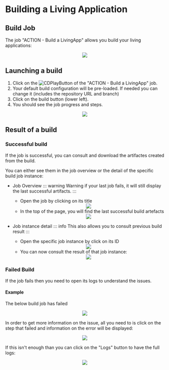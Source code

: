 # Building a Living Application

## Build Job
The job "ACTION - Build a LivingApp" allows you build your living applications:

<div style="text-align:center">
    <img src="cloud/images/master/BuildJob.png"> 
</div>

<!-- ![BuildJob](images/BuildJob.png) -->

## Launching a build
1. Click on the ![CDPlayButton](images/JenkinsPlayButton.png) of the "ACTION - Build a LivingApp" job.
2. Your default build configuration will be pre-loaded. If needed you can change it (includes the repository URL and branch)
3. Click on the build button (lower left).
4. You should see the job progress and steps.

<div style="text-align:center">
    <img src="cloud/images/master/BuildInProgress.png"> 
</div>

<!-- ![BuildJobInProgress](images/BuildInProgress.png) -->

## Result of a build

### Successful build
If the job is successful, you can consult and download the artifactes created from the build.

You can either see them in the job overview or the detail of the specific build job instance:
* Job Overview
::: warning
Warning if your last job fails, it will still display the last successful artifacts.
:::
  * Open the job by clicking on its title
  
  <div style="text-align:center">
    <img src="cloud/images/master/BuildClickToAccessOverview.png"> 
  </div>
  <!-- ![BuildClickToAccessOverview](images/BuildClickToAccessOverview.png) -->

  * In the top of the page, you will find the last successful build artefacts
  
  <div style="text-align:center">
    <img src="cloud/images/master/OverviewArtefacts.png"> 
  </div>
  <!-- ![OverviewArtefacts](images/OverviewArtefacts.png) -->

* Job instance detail
 ::: info
 This also allows you to consult previous build result
 :::
  * Open the specific job instance by click on its ID

  <div style="text-align:center">
    <img src="cloud/images/master/AccessJobDetails.png"> 
  </div>
  <!-- ![AccessJobDetails](images/AccessJobDetails.png) -->

  * You can now consult the result of that job instance:
  
  <div style="text-align:center">
    <img src="cloud/images/master/JobDetails.png"> 
  </div>

  <!-- ![AccessJobDetails](images/JobDetails.png) -->

### Failed Build
If the job fails then you need to open its logs to understand the issues.

#### Example
The below build job has failed

<div style="text-align:center">
    <img src="cloud/images/master/Job158Failed.png"> 
</div>
<!-- ![Job158Failed](images/Job158Failed.png) -->

In order to get more information on the issue, all you need to is click on the step that failed and information on the error will be displayed:

<div style="text-align:center">
    <img src="cloud/images/master/Job158FailedLogs.png"> 
</div>

<!-- ![Job158FailedLogs](images/Job158FailedLogs.png) -->

If this isn't enough than you can click on the "Logs" button to have the full logs:

<div style="text-align:center">
    <img src="cloud/images/master/Job158FailedLogsDetails.png"> 
</div>
<!-- ![Job158FailedLogsDetails](images/Job158FailedLogsDetails.png) -->
